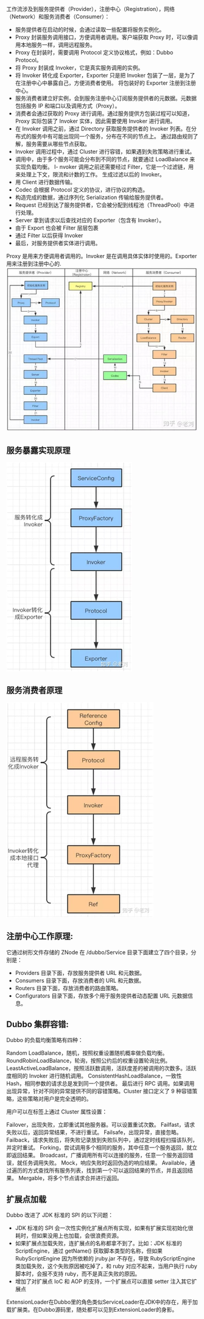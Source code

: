 工作流涉及到服务提供者（Provider），注册中心（Registration），网络（Network）和服务消费者（Consumer）：

- 服务提供者在启动的时候，会通过读取一些配置将服务实例化。
- Proxy 封装服务调用接口，方便调用者调用。客户端获取 Proxy 时，可以像调用本地服务一样，调用远程服务。
- Proxy 在封装时，需要调用 Protocol 定义协议格式，例如：Dubbo Protocol。
-  将 Proxy 封装成 Invoker，它是真实服务调用的实例。
- 将 Invoker 转化成 Exporter，Exporter 只是把 Invoker 包装了一层，是为了在注册中心中暴露自己，方便消费者使用。
将包装好的 Exporter 注册到注册中心。
-  服务消费者建立好实例，会到服务注册中心订阅服务提供者的元数据。元数据包括服务 IP 和端口以及调用方式（Proxy）。
- 消费者会通过获取的 Proxy 进行调用。通过服务提供方包装过程可以知道，Proxy 实际包装了 Invoker 实体，因此需要使用 Invoker 进行调用。
- 在 Invoker 调用之前，通过 Directory 获取服务提供者的 Invoker 列表。在分布式的服务中有可能出现同一个服务，分布在不同的节点上。
通过路由规则了解，服务需要从哪些节点获取。
- Invoker 调用过程中，通过 Cluster 进行容错，如果遇到失败策略进行重试。
- 调用中，由于多个服务可能会分布到不同的节点，就要通过 LoadBalance 来实现负载均衡。
I- nvoker 调用之前还需要经过 Filter，它是一个过滤链，用来处理上下文，限流和计数的工作。
生成过滤以后的 Invoker。
- 用 Client 进行数据传输。
- Codec 会根据 Protocol 定义的协议，进行协议的构造。
- 构造完成的数据，通过序列化 Serialization 传输给服务提供者。
- Request 已经到达了服务提供者，它会被分配到线程池（ThreadPool）中进行处理。
- Server 拿到请求以后查找对应的 Exporter（包含有 Invoker）。
- 由于 Export 也会被 Filter 层层包裹
- 通过 Filter 以后获得 Invoker
- 最后，对服务提供者实体进行调用。

Proxy 是用来方便调用者调用的。Invoker 是在调用具体实体时使用的。Exporter 用来注册到注册中心的.
 ![dubbo-source](
  ./dubbo-core.jpg)
## 服务暴露实现原理
   ![dubbo-source](
  ./dubbo-server.jpg)
## 服务消费者原理
 ![dubbo-source](
  ./dubbo-client.jpg)
## 注册中心工作原理:
 
它通过树形文件存储的 ZNode 在 /dubbo/Service 目录下面建立了四个目录，分别是：

- Providers 目录下面，存放服务提供者 URL 和元数据。
- Consumers 目录下面，存放消费者的 URL 和元数据。
- Routers 目录下面，存放消费者的路由策略。
- Configurators 目录下面，存放多个用于服务提供者动态配置 URL 元数据信息。

## Dubbo 集群容错:

Dubbo 的负载均衡策略有四种：

Random LoadBalance，随机，按照权重设置随机概率做负载均衡。
RoundRobinLoadBalance，轮询，按照公约后的权重设置轮询比例。
LeastActiveLoadBalance，按照活跃数调用，活跃度差的被调用的次数多。活跃度相同的 Invoker 进行随机调用。
ConsistentHashLoadBalance，一致性 Hash，相同参数的请求总是发到同一个提供者。
最后进行 RPC 调用。如果调用出现异常，针对不同的异常提供不同的容错策略。Cluster 接口定义了 9 种容错策略，这些策略对用户是完全透明的。

用户可以在标签上通过 Cluster 属性设置：

Failover，出现失败，立即重试其他服务器。可以设置重试次数。
Failfast，请求失败以后，返回异常结果，不进行重试。
Failsafe，出现异常，直接忽略。
Failback，请求失败后，将失败记录放到失败队列中，通过定时线程扫描该队列，并定时重试。
Forking，尝试调用多个相同的服务，其中任意一个服务返回，就立即返回结果。
Broadcast，广播调用所有可以连接的服务，任意一个服务返回错误，就任务调用失败。
Mock，响应失败时返回伪造的响应结果。
Available，通过遍历的方式查找所有服务列表，找到第一个可以返回结果的节点，并且返回结果。
Mergable，将多个节点请求合并进行返回。

## 扩展点加载

Dubbo 改进了 JDK 标准的 SPI 的以下问题：

- JDK 标准的 SPI 会一次性实例化扩展点所有实现，如果有扩展实现初始化很耗时，但如果没用上也加载，会很浪费资源。
- 如果扩展点加载失败，连扩展点的名称都拿不到了。比如：JDK 标准的 ScriptEngine，通过 getName() 获取脚本类型的名称，但如果 RubyScriptEngine 因为所依赖的 jruby.jar 不存在，导致 RubyScriptEngine 类加载失败，这个失败原因被吃掉了，和 ruby 对应不起来，当用户执行 ruby 脚本时，会报不支持 ruby，而不是真正失败的原因。
- 增加了对扩展点 IoC 和 AOP 的支持，一个扩展点可以直接 setter 注入其它扩展点

ExtensionLoader在Dubbo里的角色类似ServiceLoader在JDK中的存在，用于加载扩展类。在Dubbo源码里，随处都可以见到ExtensionLoader的身影。


